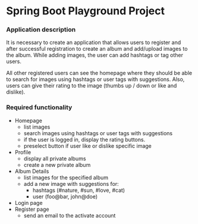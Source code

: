 # Spring Boot Playground Project

### Application description
It is necessary to create an application that allows users to register and after successful registration to create an album and add/upload images to the album. While adding images, the user can add hashtags or tag other users.

All other registered users can see the homepage where they should be able to search for images using hashtags or user tags with suggestions. Also, users can give their rating to the image (thumbs up / down or like and dislike).

### Required functionality

- Homepage
  - list images
  - search images using hashtags or user tags with suggestions
  - if the user is logged in, display the rating buttons.
  - preselect button if user like or dislike specific image
- Profile
  - display all private albums
  - create a new private album
- Album Details
  - list images for the specified album
  - add a new image with suggestions for:
    - hashtags (#nature, #sun, #love, #cat)
    - user (foo@bar, john@doe)
- Login page
- Register page
  - send an email to the activate account
